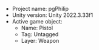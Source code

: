 <!-- UNITY CODE ASSIST INSTRUCTIONS START -->
- Project name: pgPhilip
- Unity version: Unity 2022.3.33f1
- Active game object:
  - Name: Pistol
  - Tag: Untagged
  - Layer: Weapon
<!-- UNITY CODE ASSIST INSTRUCTIONS END -->